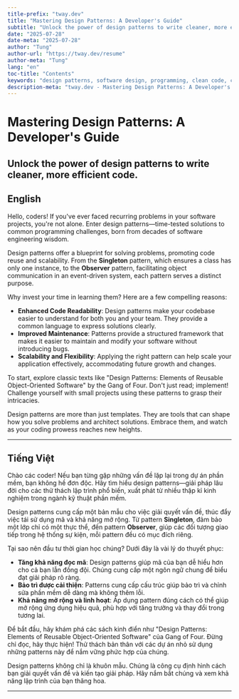 ```yaml
---
title-prefix: "tway.dev"
title: "Mastering Design Patterns: A Developer's Guide"
subtitle: "Unlock the power of design patterns to write cleaner, more efficient code."
date: "2025-07-28"
date-meta: "2025-07-28"
author: "Tung"
author-url: "https://tway.dev/resume"
author-meta: "Tung"
lang: "en"
toc-title: "Contents"
keywords: "design patterns, software design, programming, clean code, coding best practices"
description-meta: "tway.dev - Mastering Design Patterns: A Developer's Guide - Unlock the power of design patterns to write cleaner, more efficient code."
---
```


# Mastering Design Patterns: A Developer's Guide
## Unlock the power of design patterns to write cleaner, more efficient code.

## English
Hello, coders! If you've ever faced recurring problems in your software projects, you're not alone. Enter design patterns—time-tested solutions to common programming challenges, born from decades of software engineering wisdom.

Design patterns offer a blueprint for solving problems, promoting code reuse and scalability. From the **Singleton** pattern, which ensures a class has only one instance, to the **Observer** pattern, facilitating object communication in an event-driven system, each pattern serves a distinct purpose.

Why invest your time in learning them? Here are a few compelling reasons:

- **Enhanced Code Readability**: Design patterns make your codebase easier to understand for both you and your team. They provide a common language to express solutions clearly.
- **Improved Maintenance**: Patterns provide a structured framework that makes it easier to maintain and modify your software without introducing bugs.
- **Scalability and Flexibility**: Applying the right pattern can help scale your application effectively, accommodating future growth and changes.

To start, explore classic texts like "Design Patterns: Elements of Reusable Object-Oriented Software" by the Gang of Four. Don't just read; implement! Challenge yourself with small projects using these patterns to grasp their intricacies.

Design patterns are more than just templates. They are tools that can shape how you solve problems and architect solutions. Embrace them, and watch as your coding prowess reaches new heights.

---

## Tiếng Việt
Chào các coder! Nếu bạn từng gặp những vấn đề lặp lại trong dự án phần mềm, bạn không hề đơn độc. Hãy tìm hiểu design patterns—giải pháp lâu đời cho các thử thách lập trình phổ biến, xuất phát từ nhiều thập kỉ kinh nghiệm trong ngành kỹ thuật phần mềm.

Design patterns cung cấp một bản mẫu cho việc giải quyết vấn đề, thúc đẩy việc tái sử dụng mã và khả năng mở rộng. Từ pattern **Singleton**, đảm bảo một lớp chỉ có một thực thể, đến pattern **Observer**, giúp các đối tượng giao tiếp trong hệ thống sự kiện, mỗi pattern đều có mục đích riêng.

Tại sao nên đầu tư thời gian học chúng? Dưới đây là vài lý do thuyết phục:

- **Tăng khả năng đọc mã**: Design patterns giúp mã của bạn dễ hiểu hơn cho cả bạn lẫn đồng đội. Chúng cung cấp một ngôn ngữ chung để biểu đạt giải pháp rõ ràng.
- **Bảo trì được cải thiện**: Patterns cung cấp cấu trúc giúp bảo trì và chỉnh sửa phần mềm dễ dàng mà không thêm lỗi.
- **Khả năng mở rộng và linh hoạt**: Áp dụng pattern đúng cách có thể giúp mở rộng ứng dụng hiệu quả, phù hợp với tăng trưởng và thay đổi trong tương lai.

Để bắt đầu, hãy khám phá các sách kinh điển như "Design Patterns: Elements of Reusable Object-Oriented Software" của Gang of Four. Đừng chỉ đọc, hãy thực hiện! Thử thách bản thân với các dự án nhỏ sử dụng những patterns này để nắm vững phức hợp của chúng.

Design patterns không chỉ là khuôn mẫu. Chúng là công cụ định hình cách bạn giải quyết vấn đề và kiến tạo giải pháp. Hãy nắm bắt chúng và xem khả năng lập trình của bạn thăng hoa.

---